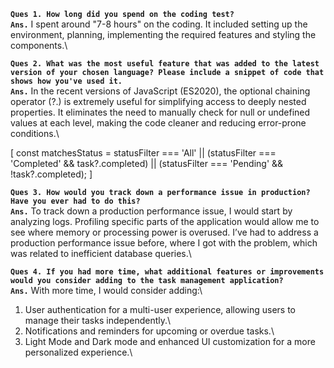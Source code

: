 **`Ques 1. How long did you spend on the coding test? `**\
**`Ans.`** I spent around "7-8 hours" on the coding. It included setting up the environment, planning, implementing the required features and styling the components.\


**`Ques 2. What was the most useful feature that was added to the latest version of your chosen language? Please include a snippet of code that shows how you've used it.`**\
**`Ans.`** In the recent versions of JavaScript (ES2020), the optional chaining operator (?.) is extremely useful for simplifying access to deeply nested properties. It eliminates the need to manually check for null or undefined values at each level, making the code cleaner and reducing error-prone conditions.\

[ const matchesStatus = 
      statusFilter === 'All' ||
      (statusFilter === 'Completed' && task?.completed) ||
      (statusFilter === 'Pending' && !task?.completed); ]


**`Ques 3. How would you track down a performance issue in production? Have you ever had to do this?`**\
**`Ans.`** To track down a production performance issue, I would start by analyzing logs. Profiling specific parts of the application would allow me to see where memory or processing power is overused. I’ve had to address a production performance issue before, where I got with the problem, which was related to inefficient database queries.\


**`Ques 4. If you had more time, what additional features or improvements would you consider adding to the task management application?`**\
**`Ans.`** With more time, I would consider adding:\
1. User authentication for a multi-user experience, allowing users to manage their tasks independently.\
2. Notifications and reminders for upcoming or overdue tasks.\
3. Light Mode and Dark mode and enhanced UI customization for a more personalized experience.\